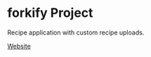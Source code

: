 # forkify Project

Recipe application with custom recipe uploads.

<a href="https://forkify-v2.netlify.app/">Website</a>
